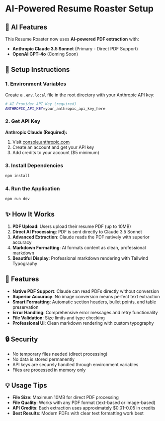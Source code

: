 # AI-Powered Resume Roaster Setup

## 🚀 AI Features

This Resume Roaster now uses **AI-powered PDF extraction** with:
- **Anthropic Claude 3.5 Sonnet** (Primary - Direct PDF Support)
- **OpenAI GPT-4o** (Coming Soon)

## 🔧 Setup Instructions

### 1. Environment Variables

Create a `.env.local` file in the root directory with your Anthropic API key:

```bash
# AI Provider API Key (required)
ANTHROPIC_API_KEY=your_anthropic_api_key_here
```

### 2. Get API Key

**Anthropic Claude (Required):**
1. Visit [console.anthropic.com](https://console.anthropic.com)
2. Create an account and get your API key
3. Add credits to your account ($5 minimum)

### 3. Install Dependencies

```bash
npm install
```

### 4. Run the Application

```bash
npm run dev
```

## ✨ How It Works

1. **PDF Upload**: Users upload their resume PDF (up to 10MB)
2. **Direct AI Processing**: PDF is sent directly to Claude 3.5 Sonnet
3. **Advanced Extraction**: Claude reads the PDF natively with superior accuracy
4. **Markdown Formatting**: AI formats content as clean, professional markdown
5. **Beautiful Display**: Professional markdown rendering with Tailwind Typography

## 🎯 Features

- **Native PDF Support**: Claude can read PDFs directly without conversion
- **Superior Accuracy**: No image conversion means perfect text extraction
- **Smart Formatting**: Automatic section headers, bullet points, and table preservation
- **Error Handling**: Comprehensive error messages and retry functionality
- **File Validation**: Size limits and type checking
- **Professional UI**: Clean markdown rendering with custom typography

## 🔒 Security

- No temporary files needed (direct processing)
- No data is stored permanently
- API keys are securely handled through environment variables
- Files are processed in memory only

## 💡 Usage Tips

- **File Size**: Maximum 10MB for direct PDF processing
- **File Quality**: Works with any PDF format (text-based or image-based)
- **API Credits**: Each extraction uses approximately $0.01-0.05 in credits
- **Best Results**: Modern PDFs with clear text formatting work best 